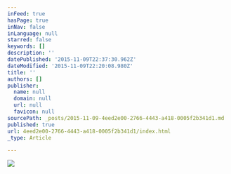 ```yaml
---
inFeed: true
hasPage: true
inNav: false
inLanguage: null
starred: false
keywords: []
description: ''
datePublished: '2015-11-09T22:37:30.962Z'
dateModified: '2015-11-09T22:20:08.980Z'
title: ''
authors: []
publisher:
  name: null
  domain: null
  url: null
  favicon: null
sourcePath: _posts/2015-11-09-4eed2e00-2766-4443-a418-0005f2b341d1.md
published: true
url: 4eed2e00-2766-4443-a418-0005f2b341d1/index.html
_type: Article

---
```

![](https://the-grid-user-content.s3-us-west-2.amazonaws.com/57dfd0ba-9bd7-4114-9a5a-5f6bc9dd0310.jpg)
